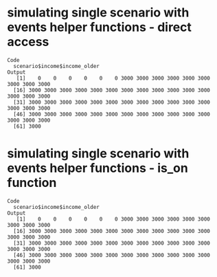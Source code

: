 # simulating single scenario with events helper functions - direct access

    Code
      scenario$income$income_older
    Output
       [1]    0    0    0    0    0    0 3000 3000 3000 3000 3000 3000 3000 3000 3000
      [16] 3000 3000 3000 3000 3000 3000 3000 3000 3000 3000 3000 3000 3000 3000 3000
      [31] 3000 3000 3000 3000 3000 3000 3000 3000 3000 3000 3000 3000 3000 3000 3000
      [46] 3000 3000 3000 3000 3000 3000 3000 3000 3000 3000 3000 3000 3000 3000 3000
      [61] 3000

# simulating single scenario with events helper functions - is_on function

    Code
      scenario$income$income_older
    Output
       [1]    0    0    0    0    0    0 3000 3000 3000 3000 3000 3000 3000 3000 3000
      [16] 3000 3000 3000 3000 3000 3000 3000 3000 3000 3000 3000 3000 3000 3000 3000
      [31] 3000 3000 3000 3000 3000 3000 3000 3000 3000 3000 3000 3000 3000 3000 3000
      [46] 3000 3000 3000 3000 3000 3000 3000 3000 3000 3000 3000 3000 3000 3000 3000
      [61] 3000

